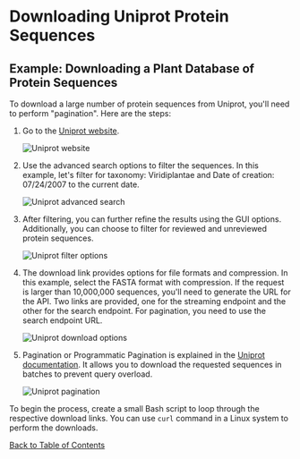 # Downloading Uniprot Protein Sequences

## Example: Downloading a Plant Database of Protein Sequences

To download a large number of protein sequences from Uniprot, you'll need to perform "pagination". Here are the steps:

1. Go to the [Uniprot website](https://www.uniprot.org/).

   ![Uniprot website](https://user-images.githubusercontent.com/25623762/228076219-69aec009-43dc-4bac-b72f-8107835e2164.png)

2. Use the advanced search options to filter the sequences. In this example, let's filter for taxonomy: Viridiplantae and Date of creation: 07/24/2007 to the current date.

   ![Uniprot advanced search](https://user-images.githubusercontent.com/25623762/228077950-66d9ce2d-dde7-4602-a293-bd413e42a406.png)

3. After filtering, you can further refine the results using the GUI options. Additionally, you can choose to filter for reviewed and unreviewed protein sequences.

   ![Uniprot filter options](https://user-images.githubusercontent.com/25623762/228078224-5cbd1c77-be86-4765-bb02-57fc021360a6.png)

4. The download link provides options for file formats and compression. In this example, select the FASTA format with compression. If the request is larger than 10,000,000 sequences, you'll need to generate the URL for the API. Two links are provided, one for the streaming endpoint and the other for the search endpoint. For pagination, you need to use the search endpoint URL.

   ![Uniprot download options](https://user-images.githubusercontent.com/25623762/228078840-4e2b64dc-1d96-408b-b736-8d55ad6c2f89.png)

5. Pagination or Programmatic Pagination is explained in the [Uniprot documentation](https://www.uniprot.org/help/pagination). It allows you to download the requested sequences in batches to prevent query overload.

   ![Uniprot pagination](https://user-images.githubusercontent.com/25623762/228079584-c81acf7e-30da-471d-8493-713a337d981a.png)

To begin the process, create a small Bash script to loop through the respective download links. You can use `curl` command in a Linux system to perform the downloads.

[Back to Table of Contents](README.md#table-of-contents)
